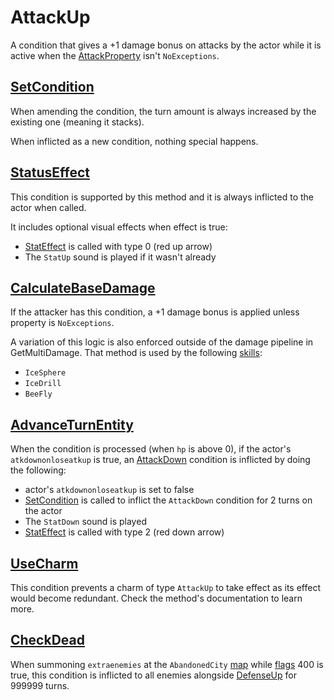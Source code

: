 # AttackUp
A condition that gives a +1 damage bonus on attacks by the actor while it is active when the [AttackProperty](../../Damage%20pipeline/AttackProperty.md) isn't `NoExceptions`.

## [SetCondition](../Conditions%20methods/SetCondition.md)
When amending the condition, the turn amount is always increased by the existing one (meaning it stacks).

When inflicted as a new condition, nothing special happens.

## [StatusEffect](../Conditions%20methods/StatusEffect.md)
This condition is supported by this method and it is always inflicted to the actor when called.

It includes optional visual effects when effect is true:

- [StatEffect](../../Visual%20rendering/StatEffect.md) is called with type 0 (red up arrow)
- The `StatUp` sound is played if it wasn't already

## [CalculateBaseDamage](../../Damage%20pipeline/CalculateBaseDamage.md)
If the attacker has this condition, a +1 damage bonus is applied unless property is `NoExceptions`.

A variation of this logic is also enforced outside of the damage pipeline in GetMultiDamage. That method is used by the following [skills](../../../Enums%20and%20IDs/Skills.md):

- `IceSphere`
- `IceDrill`
- `BeeFly`

## [AdvanceTurnEntity](../../Battle%20flow/AdvanceTurnEntity.md)
When the condition is processed (when `hp` is above 0), if the actor's `atkdownonloseatkup` is true, an [AttackDown](AttackDown.md) condition is inflicted by doing the following:

- actor's `atkdownonloseatkup` is set to false
- [SetCondition](../Conditions%20methods/SetCondition.md) is called to inflict the `AttackDown` condition for 2 turns on the actor
- The `StatDown` sound is played
- [StatEffect](../../Visual%20rendering/StatEffect.md) is called with type 2 (red down arrow)

## [UseCharm](../../Battle%20flow/UseCharm.md)
This condition prevents a charm of type `AttackUp` to take effect as its effect would become redundant. Check the method's documentation to learn more.

## [CheckDead](../../Battle%20flow/Action%20coroutines/CheckDead.md)
When summoning `extraenemies` at the `AbandonedCity` [map](../../../Enums%20and%20IDs/Maps.md) while [flags](../../../Flags%20arrays/flags.md) 400 is true, this condition is inflicted to all enemies alongside [DefenseUp](DefenseUp.md) for 999999 turns.
